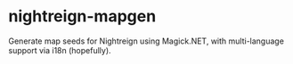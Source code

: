 # nightreign-mapgen
Generate map seeds for Nightreign using Magick.NET, with multi-language support via i18n (hopefully). 
